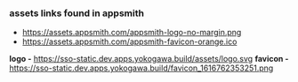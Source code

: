 ### assets links found in appsmith
- https://assets.appsmith.com/appsmith-logo-no-margin.png
- https://assets.appsmith.com/appsmith-favicon-orange.ico

**logo -** https://sso-static.dev.apps.yokogawa.build/assets/logo.svg
**favicon -** https://sso-static.dev.apps.yokogawa.build/favicon_1616762353251.png